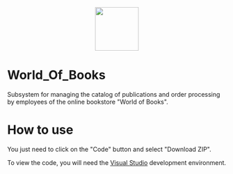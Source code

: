 <div id="header" align="center">
  <img src="https://github.com/MariaKostyaeva/World_Of_Books/World_of_Books+/World_of_Books+/Resources/light_logo.png" width="100"/>
</div>

# World_Of_Books
Subsystem for managing the catalog of publications and order processing by employees of the online bookstore "World of Books".

# How to use
You just need to click on the "Code" button and select "Download ZIP".

To view the code, you will need the [Visual Studio](https://visualstudio.microsoft.com/ru/downloads/) development environment.
